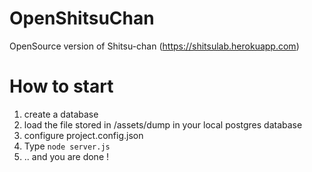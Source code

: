 # OpenShitsuChan
OpenSource version of Shitsu-chan (https://shitsulab.herokuapp.com)

# How to start
1. create a database
2. load the file stored in /assets/dump in your local postgres database
3. configure project.config.json
4. Type `node server.js`
5. .. and you are done !
